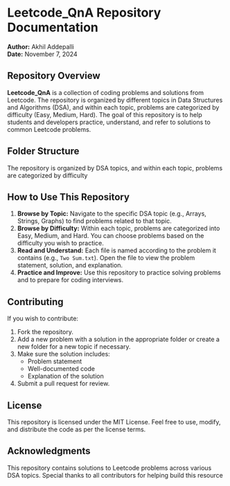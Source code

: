 # Leetcode_QnA Repository Documentation
**Author:** Akhil Addepalli  
**Date:** November 7, 2024

## Repository Overview

**Leetcode_QnA** is a collection of coding problems and solutions from Leetcode. The repository is organized by different topics in Data Structures and Algorithms (DSA), and within each topic, problems are categorized by difficulty (Easy, Medium, Hard). The goal of this repository is to help students and developers practice, understand, and refer to solutions to common Leetcode problems.

## Folder Structure

The repository is organized by DSA topics, and within each topic, problems are categorized by difficulty


## How to Use This Repository

1. **Browse by Topic:** Navigate to the specific DSA topic (e.g., Arrays, Strings, Graphs) to find problems related to that topic.
2. **Browse by Difficulty:** Within each topic, problems are categorized into Easy, Medium, and Hard. You can choose problems based on the difficulty you wish to practice.
3. **Read and Understand:** Each file is named according to the problem it contains (e.g., `Two Sum.txt`). Open the file to view the problem statement, solution, and explanation.
4. **Practice and Improve:** Use this repository to practice solving problems and to prepare for coding interviews.

## Contributing

If you wish to contribute:

1. Fork the repository.
2. Add a new problem with a solution in the appropriate folder or create a new folder for a new topic if necessary.
3. Make sure the solution includes:
   - Problem statement
   - Well-documented code
   - Explanation of the solution
4. Submit a pull request for review.

## License

This repository is licensed under the MIT License. Feel free to use, modify, and distribute the code as per the license terms.

## Acknowledgments

This repository contains solutions to Leetcode problems across various DSA topics. Special thanks to all contributors for helping build this resource

